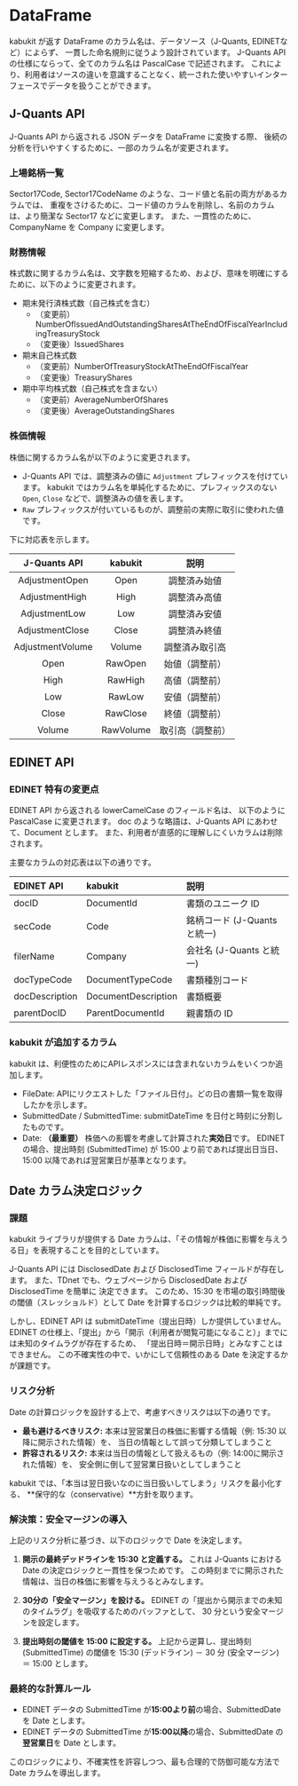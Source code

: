 # DataFrame

kabukit が返す DataFrame のカラム名は、データソース（J-Quants, EDINETなど）によらず、
一貫した命名規則に従うよう設計されています。
J-Quants API の仕様にならって、全てのカラム名は PascalCase で記述されます。
これにより、利用者はソースの違いを意識することなく、統一された使いやすいインターフェースでデータを扱うことができます。

## J-Quants API

J-Quants API から返される JSON データを DataFrame に変換する際、
後続の分析を行いやすくするために、一部のカラム名が変更されます。

### 上場銘柄一覧

Sector17Code, Sector17CodeName のような、コード値と名前の両方があるカラムでは、
重複をさけるために、コード値のカラムを削除し、名前のカラムは、より簡潔な Sector17 などに変更します。
また、一貫性のために、CompanyName を Company に変更します。

### 財務情報

株式数に関するカラム名は、文字数を短縮するため、および、意味を明確にするために、以下のように変更されます。

- 期末発行済株式数（自己株式を含む）
    - （変更前）NumberOfIssuedAndOutstandingSharesAtTheEndOfFiscalYearIncludingTreasuryStock
    - （変更後）IssuedShares
- 期末自己株式数
    - （変更前）NumberOfTreasuryStockAtTheEndOfFiscalYear
    - （変更後）TreasuryShares
- 期中平均株式数（自己株式を含まない）
    - （変更前）AverageNumberOfShares
    - （変更後）AverageOutstandingShares

### 株価情報

株価に関するカラム名が以下のように変更されます。

- J-Quants API では、調整済みの値に `Adjustment` プレフィックスを付けています。
  kabukit ではカラム名を単純化するために、プレフィックスのない `Open`, `Close` などで、調整済みの値を表します。
- `Raw` プレフィックスが付いているものが、調整前の実際に取引に使われた値です。

下に対応表を示します。

| J-Quants API | kabukit | 説明 |
| :--: | :--: | :--: |
| AdjustmentOpen | Open | 調整済み始値 |
| AdjustmentHigh | High | 調整済み高値 |
| AdjustmentLow | Low | 調整済み安値 |
| AdjustmentClose | Close | 調整済み終値 |
| AdjustmentVolume | Volume | 調整済み取引高 |
| Open | RawOpen | 始値（調整前） |
| High | RawHigh | 高値（調整前） |
| Low | RawLow | 安値（調整前） |
| Close | RawClose | 終値（調整前） |
| Volume | RawVolume | 取引高（調整前） |

## EDINET API

### EDINET 特有の変更点

EDINET API から返される lowerCamelCase のフィールド名は、
以下のように PascalCase に変更されます。
doc のような略語は、J-Quants API にあわせて、Document とします。
また、利用者が直感的に理解しにくいカラムは削除されます。

主要なカラムの対応表は以下の通りです。

| EDINET API | kabukit | 説明 |
| :--- | :--- | :--- |
| docID | DocumentId | 書類のユニーク ID |
| secCode | Code | 銘柄コード (J-Quants と統一) |
| filerName | Company | 会社名 (J-Quants と統一) |
| docTypeCode | DocumentTypeCode | 書類種別コード |
| docDescription | DocumentDescription | 書類概要 |
| parentDocID | ParentDocumentId | 親書類の ID |

### kabukit が追加するカラム

kabukit は、利便性のためにAPIレスポンスには含まれないカラムをいくつか追加します。

- FileDate: APIにリクエストした「ファイル日付」。どの日の書類一覧を取得したかを示します。
- SubmittedDate / SubmittedTime: submitDateTime を日付と時刻に分割したものです。
- Date: **（最重要）** 株価への影響を考慮して計算された**実効日**です。
  EDINET の場合、提出時刻 (SubmittedTime) が 15:00 より前であれば提出日当日、
  15:00 以降であれば翌営業日が基準となります。

## Date カラム決定ロジック

### 課題

kabukit ライブラリが提供する Date カラムは、「その情報が株価に影響を与えうる日」を表現することを目的としています。

J-Quants API には DisclosedDate および DisclosedTime フィールドが存在します。
また、TDnet でも、ウェブページから DisclosedDate および DisclosedTime を簡単に
決定できます。
このため、15:30 を市場の取引時間後の閾値（スレッショルド）として Date を計算するロジックは比較的単純です。

しかし、EDINET API は submitDateTime（提出日時）しか提供していません。
EDINET の仕様上、「提出」から「開示（利用者が閲覧可能になること）」までには未知のタイムラグが存在するため、
「提出日時＝開示日時」とみなすことはできません。
この不確実性の中で、いかにして信頼性のある Date を決定するかが課題です。

### リスク分析

Date の計算ロジックを設計する上で、考慮すべきリスクは以下の通りです。

- **最も避けるべきリスク:** 本来は翌営業日の株価に影響する情報（例: 15:30 以降に開示された情報）を、
  当日の情報として誤って分類してしまうこと
- **許容されるリスク:** 本来は当日の情報として扱えるもの（例: 14:00に開示された情報）を、
  安全側に倒して翌営業日扱いとしてしまうこと

kabukit では、「本当は翌日扱いなのに当日扱いしてしまう」リスクを最小化する、
**保守的な（conservative）**方針を取ります。

### 解決策：安全マージンの導入

上記のリスク分析に基づき、以下のロジックで Date を決定します。

1. **開示の最終デッドラインを 15:30 と定義する。**
    これは J-Quants における Date の決定ロジックと一貫性を保つためです。
    この時刻までに開示された情報は、当日の株価に影響を与えうるとみなします。

2. **30分の「安全マージン」を設ける。**
    EDINET の「提出から開示までの未知のタイムラグ」を吸収するためのバッファとして、
    30 分という安全マージンを設定します。

3. **提出時刻の閾値を 15:00 に設定する。**
    上記から逆算し、提出時刻 (SubmittedTime) の閾値を 15:30 (デッドライン) － 30 分 (安全マージン) ＝ 15:00 とします。

### 最終的な計算ルール

- EDINET データの SubmittedTime が**15:00より前**の場合、SubmittedDate を Date とします。
- EDINET データの SubmittedTime が**15:00以降**の場合、SubmittedDate の**翌営業日**を Date とします。

このロジックにより、不確実性を許容しつつ、最も合理的で防御可能な方法で Date カラムを導出します。
